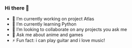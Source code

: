 ### Hi there 👋


- 🔭 I’m currently working on project Atlas
- 🌱 I’m currently learning Python
- 👯 I’m looking to collaborate on any projects you ask me
- 💬 Ask me about anime and games
- ⚡ Fun fact: i can play guitar and i love music!


